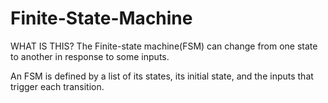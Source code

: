 # Finite-State-Machine

WHAT IS THIS?
The Finite-state machine(FSM) can change from one state to another in response to some inputs.

An FSM is defined by a list of its states, its initial state, and the inputs that trigger each transition.


